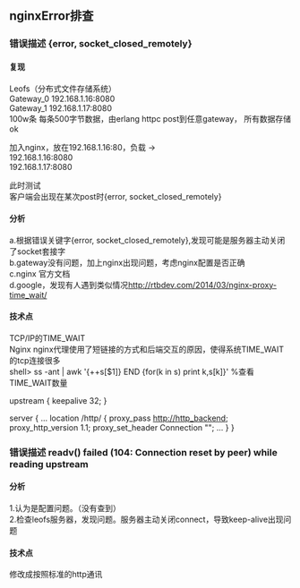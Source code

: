 
## nginxError排查

### 错误描述 {error, socket_closed_remotely}

#### 复现

Leofs（分布式文件存储系统）  
Gateway_0 192.168.1.16:8080  
Gateway_1 192.168.1.17:8080  
100w条 每条500字节数据，由erlang httpc post到任意gateway， 所有数据存储ok

加入nginx，放在192.168.1.16:80，负载 ->  
192.168.1.16:8080  
192.168.1.17:8080

此时测试  
客户端会出现在某次post时{error, socket_closed_remotely}

#### 分析

a.根据错误关键字{error, socket_closed_remotely},发现可能是服务器主动关闭了socket套接字  
b.gateway没有问题，加上nginx出现问题，考虑nginx配置是否正确  
c.nginx 官方文档  
d.google，发现有人遇到类似情况<http://rtbdev.com/2014/03/nginx-proxy-time_wait/>  

#### 技术点

TCP/IP的TIME_WAIT  
Nginx nginx代理使用了短链接的方式和后端交互的原因，使得系统TIME_WAIT的tcp连接很多  
 shell> ss -ant | awk '{++s[$1]} END {for(k in s) print k,s[k]}'
 %查看TIME_WAIT数量

upstream {
 keepalive 32;
}

server {
    ...
    location /http/ {
        proxy_pass <http://http_backend>;
        proxy_http_version 1.1;
        proxy_set_header Connection "";
        ...
    }
}

### 错误描述 readv() failed (104: Connection reset by peer) while reading upstream

#### 分析

1.认为是配置问题。（没有查到）  
2.检查leofs服务器，发现问题。服务器主动关闭connect，导致keep-alive出现问题  

#### 技术点

修改成按照标准的http通讯
